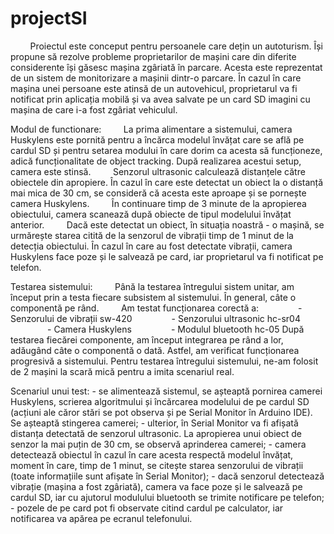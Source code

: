 # projectSI

&nbsp;&nbsp;&nbsp;&nbsp;&nbsp;&nbsp;&nbsp;    Proiectul este conceput pentru persoanele care dețin un autoturism. Își propune să rezolve probleme proprietarilor de mașini care din diferite considerente își găsesc mașina zgâriată în parcare. Acesta este reprezentat de un sistem de monitorizare a mașinii dintr-o parcare. În cazul în care mașina unei persoane este atinsă de un autovehicul, proprietarul va fi notificat prin aplicația mobilă și va avea salvate pe un card SD imagini cu mașina de care i-a fost zgâriat vehiculul. 

Modul de functionare: 
&nbsp;&nbsp;&nbsp;&nbsp;&nbsp;&nbsp;&nbsp;    La prima alimentare a sistemului, camera Huskylens este pornită pentru a încărca modelul învățat care se află pe cardul SD și pentru setarea modului în care dorim ca acesta să funcționeze, adică funcționalitate de object tracking. După realizarea acestui setup, camera este stinsă. 
&nbsp;&nbsp;&nbsp;&nbsp;&nbsp;&nbsp;&nbsp;    Senzorul ultrasonic calculează distanțele către obiectele din apropiere. În cazul în care este detectat un obiect la o distanță mai mica de 30 cm, se consideră că acesta este aproape și se pornește camera Huskylens. 
&nbsp;&nbsp;&nbsp;&nbsp;&nbsp;&nbsp;&nbsp;    În continuare timp de 3 minute de la apropierea obiectului, camera scanează după obiecte de tipul modelului învățat anterior. 
&nbsp;&nbsp;&nbsp;&nbsp;&nbsp;&nbsp;&nbsp;    Dacă este detectat un obiect, în situația noastră - o mașină, se urmărește starea citită de la senzorul de vibrații timp de 1 minut de la detecția obiectului. În cazul în care au fost detectate vibrații, camera Huskylens face poze și le salvează pe card, iar proprietarul va fi notificat pe telefon.

Testarea sistemului:
&nbsp;&nbsp;&nbsp;&nbsp;&nbsp;&nbsp;&nbsp;    Până la testarea întregului sistem unitar, am început prin a testa fiecare subsistem al sistemului. În general, câte o componentă pe rând.
&nbsp;&nbsp;&nbsp;&nbsp;&nbsp;&nbsp;&nbsp;    Am testat funcționarea corectă a:
&nbsp;&nbsp;&nbsp;&nbsp;&nbsp;&nbsp;&nbsp;&nbsp;&nbsp;&nbsp;&nbsp;&nbsp;&nbsp;&nbsp;      - Senzorului de vibrații sw-420
&nbsp;&nbsp;&nbsp;&nbsp;&nbsp;&nbsp;&nbsp;&nbsp;&nbsp;&nbsp;&nbsp;&nbsp;&nbsp;&nbsp;      - Senzorului ultrasonic hc-sr04
&nbsp;&nbsp;&nbsp;&nbsp;&nbsp;&nbsp;&nbsp;&nbsp;&nbsp;&nbsp;&nbsp;&nbsp;&nbsp;&nbsp;      - Camera Huskylens
&nbsp;&nbsp;&nbsp;&nbsp;&nbsp;&nbsp;&nbsp;&nbsp;&nbsp;&nbsp;&nbsp;&nbsp;&nbsp;&nbsp;      - Modulul bluetooth hc-05
    După testarea fiecărei componente, am început integrarea pe rând a lor, adăugând câte o componentă o dată. Astfel, am verificat funcționarea progresivă a sistemului.
    Pentru testarea întregului sistemului, ne-am folosit de 2 mașini la scară mică pentru a imita scenariul real.

Scenariul unui test:
    - se alimentează sistemul, se așteaptă pornirea camerei Huskylens, scrierea algoritmului și încărcarea modelului de pe cardul SD (acțiuni ale căror stări se pot observa și pe Serial Monitor în Arduino IDE). Se așteaptă stingerea camerei;
    - ulterior, în Serial Monitor va fi afișată distanța detectată de senzorul ultrasonic. La apropierea unui obiect de senzor la mai puțin de 30 cm, se observă aprinderea camerei;
    - camera detectează obiectul în cazul în care acesta respectă modelul învățat, moment în care, timp de 1 minut, se citește starea senzorului de vibrații (toate informațiile sunt afișate în Serial Monitor);
    - dacă senzorul detectează vibrație (mașina a fost zgâriată), camera va face poze și le salvează pe cardul SD, iar cu ajutorul modulului bluetooth se trimite notificare pe telefon;
    - pozele de pe card pot fi observate citind cardul pe calculator, iar notificarea va apărea pe ecranul telefonului.
